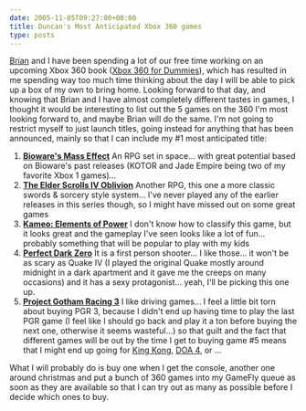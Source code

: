 ```yaml
---
date: 2005-11-05T09:27:00+00:00
title: Duncan's Most Anticipated Xbox 360 games
type: posts
---
```

[Brian](http://www.bufferoverrun.net) and I have been spending a lot of our free time working on an upcoming Xbox 360 book ([Xbox 360 for Dummies](http://www.xbox4dummies.com)), which has resulted in me spending way too much time thinking about the day I will be able to pick up a box of my own to bring home. Looking forward to that day, and knowing that Brian and I have almost completely different tastes in games, I thought it would be interesting to list out the 5 games on the 360 I'm most looking forward to, and maybe Brian will do the same. I'm not going to restrict myself to just launch titles, going instead for anything that has been announced, mainly so that I can include my #1 most anticipated title:

  1. **[Bioware's Mass Effect](http://masseffect.bioware.com/")**
    An RPG set in space... with great potential based on Bioware's past releases (KOTOR and Jade Empire being two of my favorite Xbox 1 games)...
  2. **[The Elder Scrolls IV Oblivion](http://www.elderscrolls.com)**
    Another RPG, this one a more classic swords & sorcery style system... I've never played any of the earlier releases in this series though, so I might have missed out on some great games
  3. **[Kameo: Elements of Power](http://www.kameo.com)**
    I don't know how to classify this game, but it looks great and the gameplay I've seen looks like a lot of fun... probably something that will be popular to play with my kids
  4. **[Perfect Dark Zero](http://www.perfectdarkzero.com)**
    It is a first person shooter... I like those... it won't be as scary as Quake IV (I played the original Quake mostly around midnight in a dark apartment and it gave me the creeps on many occasions) and it has a sexy protagonist... yeah, I'll be picking this one up.
  5. **[Project Gotham Racing 3](http://www.xbox.com/en-us/games/p/projectgothamracing3/default.htm)**
    I like driving games... I feel a little bit torn about buying PGR 3, because I didn't end up having time to play the last PGR game (I feel like I should go back and play it a ton before buying the next one, otherwise it seems wasteful...) so that guilt and the fact that different games will be out by the time I get to buying game #5 means that I might end up going for [King Kong](http://www.xbox.com/en-US/games/k/kingkongxbox360/), [DOA 4](http://www.xbox.com/en-US/games/d/deadoralive4/default.htm), or ...

What I will probably do is buy one when I get the console, another one around christmas and put a bunch of 360 games into my GameFly queue as soon as they are available so that I can try out as many as possible before I decide which ones to buy.
